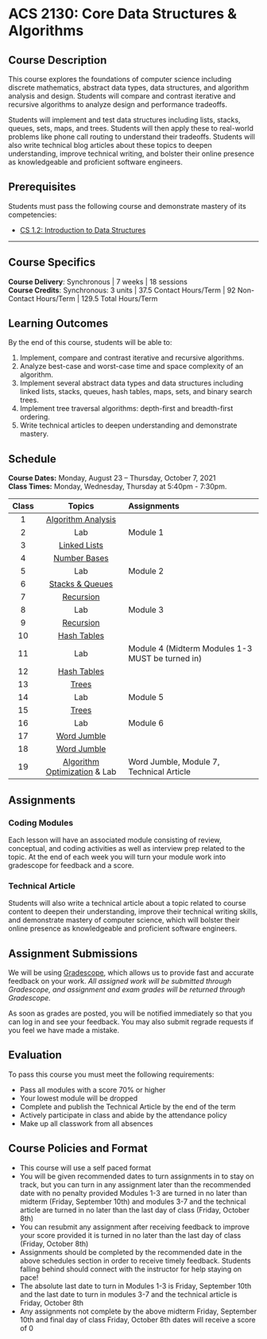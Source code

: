 # ACS 2130: Core Data Structures & Algorithms

## Course Description

This course explores the foundations of computer science including discrete mathematics, abstract data types, data structures, and algorithm analysis and design. Students will compare and contrast iterative and recursive algorithms to analyze design and performance tradeoffs.

Students will implement and test data structures including lists, stacks, queues, sets, maps, and trees. Students will then apply these to real-world problems like phone call routing to understand their tradeoffs. Students will also write technical blog articles about these topics to deepen understanding, improve technical writing, and bolster their online presence as knowledgeable and proficient software engineers.

## Prerequisites

Students must pass the following course and demonstrate mastery of its competencies:

* [CS 1.2: Introduction to Data Structures](https://make.sc/cs12-repo)

---

## Course Specifics

**Course Delivery**: Synchronous | 7 weeks | 18 sessions<br>
**Course Credits**: Synchronous: 3 units | 37.5 Contact Hours/Term | 92 Non-Contact Hours/Term | 129.5 Total Hours/Term

## Learning Outcomes

By the end of this course, students will be able to:

1. Implement, compare and contrast iterative and recursive algorithms.
1. Analyze best-case and worst-case time and space complexity of an algorithm.
1. Implement several abstract data types and data structures including linked lists, stacks, queues, hash tables, maps, sets, and binary search trees.
1. Implement tree traversal algorithms: depth-first and breadth-first ordering.
1. Write technical articles to deepen understanding and demonstrate mastery.

## Schedule

**Course Dates:** Monday, August 23 – Thursday, October 7, 2021<br>
**Class Times:** Monday, Wednesday, Thursday at 5:40pm - 7:30pm.

| Class |             Topics             | Assignments                                       |
| :---: | :----------------------------: | :------------------------------------------------ |
|   1   |      [Algorithm Analysis]      |                                                   |
|   2   |              Lab               | Module 1                                          |
|   3   |         [Linked Lists]         |                                                   |
|   4   |         [Number Bases]         |                                                   |
|   5   |              Lab               | Module 2                                          |
|   6   |       [Stacks & Queues]        |                                                   |
|   7   |          [Recursion]           |                                                   |
|   8   |              Lab               | Module 3                                          |
|   9   |          [Recursion]           |                                                   |
|  10   |         [Hash Tables]          |                                                   |
|  11   |              Lab               | Module 4  (Midterm Modules 1-3 MUST be turned in) |
|  12   |         [Hash Tables]          |                                                   |
|  13   |            [Trees]             |                                                   |
|  14   |              Lab               | Module 5                                          |
|  15   |            [Trees]             |                                                   |
|  16   |              Lab               | Module 6                                          |
|  17   |         [Word Jumble]          |                                                   |
|  18   |         [Word Jumble]          |                                                   |
|  19   | [Algorithm Optimization] & Lab | Word Jumble, Module 7, Technical Article          |

[Algorithm Analysis]: https://docs.google.com/presentation/d/1LLLVPl_vpZXz6K1N3vAcrGEBwegaD227A1pYw-fVCBo
[Linked Lists]: https://docs.google.com/presentation/d/191W9PsUSSYaQNrLT64Qf6XsOPnreJh2PtIT4I7tG5i8
[Number Bases]: https://docs.google.com/presentation/d/1QWVzQpxOuFEJQprtch3n5fFeTK1HSCyRmWoNJTYeSNs
[Stacks & Queues]: https://docs.google.com/presentation/d/1bUWZlbnro-y6uCsO586ESgsP0-BX9AcvzjDVfOD0B-U
[Hash Tables]: https://docs.google.com/presentation/d/1JCOxLSAAU0KTqYJFnStt97QILA02Q2oiJI6uP7Jrm10
[Recursion]: https://docs.google.com/presentation/d/1ScT3QmrfnPx07Je1kkamrQcjxBL8sb2H5ZC4_jOP14E
[Trees]: https://docs.google.com/presentation/d/1rqRcGuyOKOOCPsg1X4LSmivXC-862vnSjpl6Gz4MNxw
[Graphs]: https://docs.google.com/presentation/d/1Tn9l5Qu8Y80q5edRehl46q82oLaWeBndj1SarSABIoc
[Algorithm Optimization]: https://docs.google.com/presentation/d/1_FEpLqrNV8o0aXN5myAiltkXdlVlp4BE-QTIHPKJHlA
[Technical Article]: Assignments/TechnicalArticle.md
[Word Jumble]: Projects/WordJumble/WordJumble.md

## Assignments

### Coding Modules

Each lesson will have an associated module consisting of review, conceptual, and coding activities as well as interview prep related to the topic. At the end of each week you will turn your module work into gradescope for feedback and a score.

### Technical Article

Students will also write a technical article about a topic related to course content to deepen their understanding, improve their technical writing skills, and demonstrate mastery of computer science, which will bolster their online presence as knowledgeable and proficient software engineers.

## Assignment Submissions

We will be using [Gradescope](gradescope.com), which allows us to provide fast and accurate feedback on your work. *All assigned work will be submitted through Gradescope, and assignment and exam grades will be returned through Gradescope.*

As soon as grades are posted, you will be notified immediately so that you can log in and see your feedback. You may also submit regrade requests if you feel we have made a mistake.

## Evaluation

To pass this course you must meet the following requirements:

* Pass all modules with a score 70% or higher
* Your lowest module will be dropped
* Complete and publish the Technical Article by the end of the term
* Actively participate in class and abide by the attendance policy
* Make up all classwork from all absences

## Course Policies and Format

* This course will use a self paced format
* You will be given recommended dates to turn assignments in to stay on track, but you can turn in any assignment later than the recommended date with no penalty provided Modules 1-3 are turned in no later than midterm (Friday, September 10th) and modules 3-7 and the technical article are turned in no later than the last day of class (Friday, October 8th)
* You can resubmit any assignment after receiving feedback to improve your score provided it is turned in no later than the last day of class (Friday, October 8th)
* Assignments should be completed by the recommended date in the above schedules section in order to receive timely feedback. Students falling behind should connect with the instructor for help staying on pace!
* The absolute last date to turn in Modules 1-3 is Friday, September 10th and  the last date to turn in modules 3-7 and the technical article is Friday, October 8th
* Any assignments not complete by the above midterm Friday, September 10th and final day of class Friday, October 8th dates will receive a score of 0

